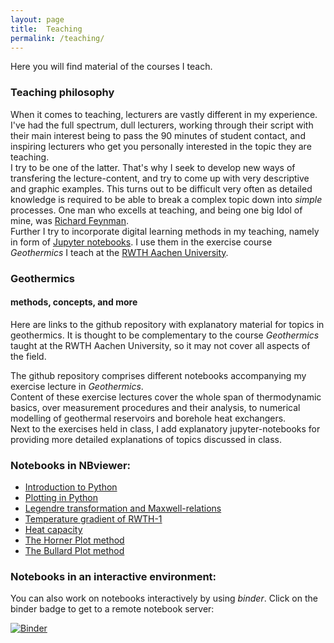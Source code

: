 ```yaml
---
layout: page  
title:  Teaching  
permalink: /teaching/  
---  
```

Here you will find material of the courses I teach.

### Teaching philosophy  

When it comes to teaching, lecturers are vastly different in my experience. I've had the full spectrum, dull lecturers, working through their script with their main interest being to pass the 90 minutes of student contact, and inspiring lecturers who get you personally interested in the topic they are teaching.  
I try to be one of the latter. That's why I seek to develop new ways of transfering the lecture-content, and try to come up with very descriptive and graphic examples. This turns out to be difficult very often as detailed knowledge is required to be able to break a complex topic down into _simple_ processes. One man who excells at teaching, and being one big Idol of mine, was [Richard Feynman](wiki-feynman).  
Further I try to incorporate digital learning methods in my teaching, namely in form of [Jupyter notebooks](https://www.project-jupyter.org). I use them in the exercise course _Geothermics_ I teach at the [RWTH Aachen University](https://www.rwth-aachen.de).  

### Geothermics  
#### methods, concepts, and more  

Here are links to the github repository with explanatory material for topics in geothermics. It is thought to be complementary to the course _Geothermics_ taught at the RWTH Aachen University, so it may not cover all aspects of the field.  

The github repository comprises different notebooks accompanying my exercise lecture in _Geothermics_.  
Content of these exercise lectures cover the whole span of thermodynamic basics, over measurement procedures and their analysis, to numerical modelling of geothermal reservoirs and borehole heat exchangers.  
Next to the exercises held in class, I add explanatory jupyter-notebooks for providing more detailed explanations of topics discussed in class.  

### Notebooks in NBviewer:  
* [Introduction to Python](http://nbviewer.jupyter.org/github/Japhiolite/geothermics/blob/master/00_Introduction_to_python.ipynb)
* [Plotting in Python](http://nbviewer.jupyter.org/github/Japhiolite/geothermics/blob/master/00_Plotting_in_python.ipynb)  
* [Legendre transformation and Maxwell-relations](http://nbviewer.jupyter.org/github/Japhiolite/geothermics/blob/master/01_Legendre_transformation_and_Maxwell_relations.ipynb)
* [Temperature gradient of RWTH-1](http://nbviewer.jupyter.org/github/Japhiolite/geothermics/blob/master/02_T-gradient_RWTH-1.ipynb)  
* [Heat capacity](http://nbviewer.jupyter.org/github/Japhiolite/geothermics/blob/master/03_heat_capacity.ipynb)  
* [The Horner Plot method](http://nbviewer.jupyter.org/github/Japhiolite/geothermics/blob/master/07_Horner_Plot.ipynb)  
* [The Bullard Plot method](http://nbviewer.jupyter.org/github/Japhiolite/geothermics/blob/master/08_Bullard_Plot.ipynb)  

### Notebooks in an interactive environment:
You can also work on notebooks interactively by using _binder_. Click on the binder badge to get to a remote notebook server:

[![Binder](https://beta.mybinder.org/badge.svg)](https://beta.mybinder.org/v2/gh/Japhiolite/geothermics/master)
